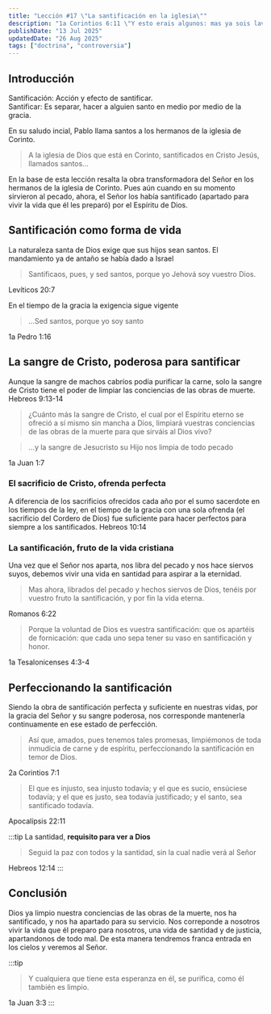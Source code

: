 ```yaml
---
title: "Lección #17 \"La santificación en la iglesia\""
description: "1a Corintios 6:11 \"Y esto erais algunos: mas ya sois lavados, mas ya sois santificados, mas ya sois justificados en el nombre del Señor Jesús, y por el Espíritu de nuestro Dios.\""
publishDate: "13 Jul 2025"
updatedDate: "26 Aug 2025"
tags: ["doctrina", "controversia"]
---
```


## Introducción

Santificación: Acción y efecto de santificar.  
Santificar: Es separar, hacer a alguien santo en medio por medio de la gracia.

En su saludo incial, Pablo llama santos a los hermanos de la iglesia de Corinto.

>A la iglesia de Dios que está en Corinto, santificados en Cristo Jesús, llamados santos...

En la base de esta lección resalta la obra transformadora del Señor en los hermanos de la iglesia de Corinto. Pues aún cuando en su momento sirvieron al pecado, ahora, el Señor los había santificado (apartado para vivir la vida que él les preparó) por el Espíritu de Dios.

## Santificación como forma de vida

La naturaleza santa de Dios exige que sus hijos sean santos. El mandamiento ya de antaño se había dado a Israel

>Santificaos, pues, y sed santos, porque yo Jehová soy vuestro Dios.   

Levíticos 20:7

En el tiempo de la gracia la exigencia sigue vigente

>...Sed santos, porque yo soy santo   

1a Pedro 1:16

## La sangre de Cristo, poderosa para santificar

Aunque la sangre de machos cabríos podía purificar la carne, solo la sangre de Cristo tiene el poder de limpiar las conciencias de las obras de muerte. Hebreos 9:13-14

>¿Cuánto más la sangre de Cristo, el cual por el Espíritu eterno se ofreció a sí mismo sin mancha a Dios, limpiará vuestras conciencias de las obras de la muerte para que sirváis al Dios vivo?

>...y la sangre de Jesucristo su Hijo nos limpia de todo pecado

1a Juan 1:7

### El sacrificio de Cristo, ofrenda perfecta

A diferencia de los sacrificios ofrecidos cada año por el sumo sacerdote en los tiempos de la ley, en el tiempo de la gracia con una sola ofrenda (el sacrificio del Cordero de Dios) fue suficiente para hacer perfectos para siempre a los santificados. Hebreos 10:14

### La santificación, fruto de la vida cristiana

Una vez que el Señor nos aparta, nos libra del pecado y nos hace siervos suyos, debemos vivir una vida en santidad para aspirar a la eternidad.

>Mas ahora, librados del pecado y hechos siervos de Dios, tenéis por vuestro fruto la santificación, y por fin la vida eterna.

Romanos 6:22

>Porque la voluntad de Dios es vuestra santificación: que os apartéis de fornicación: que cada uno sepa tener su vaso en santificación y honor.

1a Tesalonicenses 4:3-4

## Perfeccionando la santificación

Siendo la obra de santificación perfecta y suficiente en nuestras vidas, por la gracia del Señor y su sangre poderosa, nos corresponde mantenerla continuamente en ese estado de perfección.

>Así que, amados, pues tenemos tales promesas, limpiémonos de toda inmudicia de carne y de espíritu, perfeccionando la santificación en temor de Dios. 

2a Corintios 7:1

>El que es injusto, sea injusto todavía; y el que es sucio, ensúciese todavía; y el que es justo, sea todavía justificado; y el santo, sea santificado todavía.

Apocalípsis 22:11


:::tip
La santidad, **requisito para ver a Dios**
>Seguid la paz con todos y la santidad, sin la cual nadie verá al Señor

Hebreos 12:14
:::

## Conclusión

Dios ya limpio nuestra conciencias de las obras de la muerte, nos ha santificado, y nos ha apartado para su servicio. Nos correponde a nosotros vivir la vida que él preparo para nosotros, una vida de santidad y de justicia, apartandonos de todo mal. De esta manera tendremos franca entrada en los cielos y veremos al Señor.

:::tip
>Y cualquiera que tiene esta esperanza en él, se purifica, como él también es limpio.

1a Juan 3:3
:::
